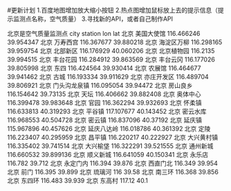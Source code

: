 #更新计划
1.百度地图增加放大缩小按钮
2.热点图增加鼠标放上去的提示信息（提示监测点名称，空气质量）
3.寻找新的API，或者自己制作API

北京是空气质量监测点
city	station	lon	lat
北京	美国大使馆	116.466246	39.954347
北京	万寿西宫	116.367677	39.880218
北京	海淀区万柳	116.298165	39.959754
北京	北部新区	116.176929	40.060206
北京	北京植物园	116.2135	39.994515
北京	丰台花园	116.284912	39.863569
北京	丰台云冈	116.177026	39.805998
北京	东四	116.424564	39.930414
北京	农展馆	116.464677	39.941462
北京	古城	116.193334	39.911629
北京	亦庄开发区	116.489704	39.806921
北京	门头沟龙泉镇	116.095054	39.94472
北京	房山良乡	116.154642	39.73135
北京	天坛	116.406662	39.882408
北京	奥体中心	116.399478	39.983648
北京	官园	116.362294	39.932693
北京	怀柔镇	116.633813	40.319293
北京	平谷镇	117.107677	40.143452
北京	密云水库	116.968553	40.504728
北京	密云镇	116.837096	40.37192
北京	延庆镇	115.967896	40.457626
北京	延庆八达岭	116.018786	40.361392
北京	定陵	116.223407	40.295959
北京	昌平镇	116.220217	40.222927
北京	大兴黄村镇	116.335402	39.741514
北京	大兴榆垡	116.322291	39.521555
北京	通州新城	116.660532	39.899136
北京	顺义新城	116.641059	40.150341
北京	永乐店	116.782	39.712
北京	永定门内	116.394	39.876
北京	西直门北	116.349	39.954
北京	前门	116.395	39.899
北京	琉璃河	116	39.58
北京	南三环	116.368	39.856
北京	东四环	116.483	39.939
北京	东高村	117.12	40.1
